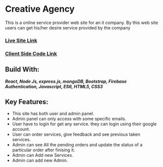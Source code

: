 # Creative Agency
This is a online service provider web site for an it company. By this web site users can get his/her desire service provided by the company

### [Live Site Link](https://creative-agency-op.firebaseapp.com/) 
### [Client Side Code Link](https://github.com/raihan862/Creative-Agency-client)
## Build With:
 ***React, Node Js, express.js, mongoDB, Bootstrap, Firebase Authentication, Javascript, ES6, HTML5,  CSS3***

 ## Key Features:
 - This site has both user and admin panel.
 - Admin  panel can only access with some specific emails.
 - User have to login for get any service. they can login using their google account.
 - User can order services, give feedback and see previous taken services.
 - Admin can see All the pending orders and update the status of a particular order after finising it.
 - Admin can Add new Services.
 - Admin can add new Admin.

